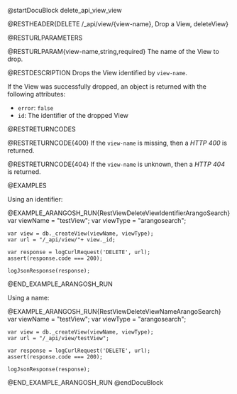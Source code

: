 @startDocuBlock delete_api_view_view

@RESTHEADER{DELETE /_api/view/{view-name}, Drop a View, deleteView}

@RESTURLPARAMETERS

@RESTURLPARAM{view-name,string,required}
The name of the View to drop.

@RESTDESCRIPTION
Drops the View identified by `view-name`.

If the View was successfully dropped, an object is returned with
the following attributes:
- `error`: `false`
- `id`: The identifier of the dropped View

@RESTRETURNCODES

@RESTRETURNCODE{400}
If the `view-name` is missing, then a *HTTP 400* is returned.

@RESTRETURNCODE{404}
If the `view-name` is unknown, then a *HTTP 404* is returned.

@EXAMPLES

Using an identifier:

@EXAMPLE_ARANGOSH_RUN{RestViewDeleteViewIdentifierArangoSearch}
    var viewName = "testView";
    var viewType = "arangosearch";

    var view = db._createView(viewName, viewType);
    var url = "/_api/view/"+ view._id;

    var response = logCurlRequest('DELETE', url);
    assert(response.code === 200);

    logJsonResponse(response);
@END_EXAMPLE_ARANGOSH_RUN

Using a name:

@EXAMPLE_ARANGOSH_RUN{RestViewDeleteViewNameArangoSearch}
    var viewName = "testView";
    var viewType = "arangosearch";

    var view = db._createView(viewName, viewType);
    var url = "/_api/view/testView";

    var response = logCurlRequest('DELETE', url);
    assert(response.code === 200);

    logJsonResponse(response);
@END_EXAMPLE_ARANGOSH_RUN
@endDocuBlock
